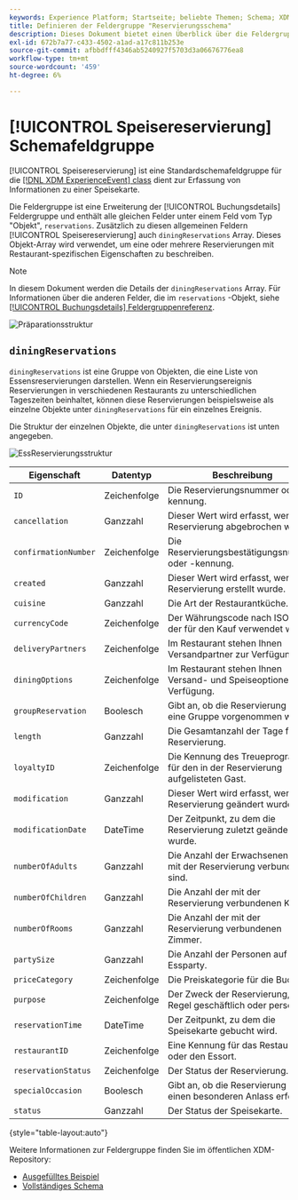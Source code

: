 ```yaml
---
keywords: Experience Platform; Startseite; beliebte Themen; Schema; XDM; ExperienceEvent; Felder; Schemas; Schemas; Schema-Design; Feldergruppe; Feldergruppe; Reservierung; Speisen;
title: Definieren der Feldergruppe "Reservierungsschema"
description: Dieses Dokument bietet einen Überblick über die Feldergruppe Buchungs-Schema definieren.
exl-id: 672b7a77-c433-4502-a1ad-a17c811b253e
source-git-commit: afbbdfff4346ab5240927f5703d3a06676776ea8
workflow-type: tm+mt
source-wordcount: '459'
ht-degree: 6%

---
```


# [!UICONTROL Speisereservierung] Schemafeldgruppe

[!UICONTROL Speisereservierung] ist eine Standardschemafeldgruppe für die [[!DNL XDM ExperienceEvent] class](../../classes/experienceevent.md) dient zur Erfassung von Informationen zu einer Speisekarte.

Die Feldergruppe ist eine Erweiterung der [!UICONTROL Buchungsdetails] Feldergruppe und enthält alle gleichen Felder unter einem Feld vom Typ &quot;Objekt&quot;, `reservations`. Zusätzlich zu diesen allgemeinen Feldern [!UICONTROL Speisereservierung] auch `diningReservations` Array. Dieses Objekt-Array wird verwendet, um eine oder mehrere Reservierungen mit Restaurant-spezifischen Eigenschaften zu beschreiben.

>[!NOTE]
>
>In diesem Dokument werden die Details der `diningReservations` Array. Für Informationen über die anderen Felder, die im `reservations` -Objekt, siehe [[!UICONTROL Buchungsdetails] Feldergruppenreferenz](./reservation-details.md).

![Präparationsstruktur](../../images/field-groups/dining-reservation/structure.png)

## `diningReservations`

`diningReservations` ist eine Gruppe von Objekten, die eine Liste von Essensreservierungen darstellen. Wenn ein Reservierungsereignis Reservierungen in verschiedenen Restaurants zu unterschiedlichen Tageszeiten beinhaltet, können diese Reservierungen beispielsweise als einzelne Objekte unter `diningReservations` für ein einzelnes Ereignis.

Die Struktur der einzelnen Objekte, die unter `diningReservations` ist unten angegeben.

![EssReservierungsstruktur](../../images/field-groups/dining-reservation/diningReservations.png)

| Eigenschaft | Datentyp | Beschreibung |
| --- | --- | --- |
| `ID` | Zeichenfolge | Die Reservierungsnummer oder -kennung. |
| `cancellation` | Ganzzahl | Dieser Wert wird erfasst, wenn eine Reservierung abgebrochen wurde. |
| `confirmationNumber` | Zeichenfolge | Die Reservierungsbestätigungsnummer oder -kennung. |
| `created` | Ganzzahl | Dieser Wert wird erfasst, wenn eine Reservierung erstellt wurde. |
| `cuisine` | Ganzzahl | Die Art der Restaurantküche. |
| `currencyCode` | Zeichenfolge | Der Währungscode nach ISO 4217, der für den Kauf verwendet wird. |
| `deliveryPartners` | Zeichenfolge | Im Restaurant stehen Ihnen Versandpartner zur Verfügung. |
| `diningOptions` | Zeichenfolge | Im Restaurant stehen Ihnen Versand- und Speiseoptionen zur Verfügung. |
| `groupReservation` | Boolesch | Gibt an, ob die Reservierung für eine Gruppe vorgenommen wird. |
| `length` | Ganzzahl | Die Gesamtanzahl der Tage für die Reservierung. |
| `loyaltyID` | Zeichenfolge | Die Kennung des Treueprogramms für den in der Reservierung aufgelisteten Gast. |
| `modification` | Ganzzahl | Dieser Wert wird erfasst, wenn eine Reservierung geändert wurde. |
| `modificationDate` | DateTime | Der Zeitpunkt, zu dem die Reservierung zuletzt geändert wurde. |
| `numberOfAdults` | Ganzzahl | Die Anzahl der Erwachsenen, die mit der Reservierung verbunden sind. |
| `numberOfChildren` | Ganzzahl | Die Anzahl der mit der Reservierung verbundenen Kinder. |
| `numberOfRooms` | Ganzzahl | Die Anzahl der mit der Reservierung verbundenen Zimmer. |
| `partySize` | Ganzzahl | Die Anzahl der Personen auf der Essparty. |
| `priceCategory` | Zeichenfolge | Die Preiskategorie für die Buchung. |
| `purpose` | Zeichenfolge | Der Zweck der Reservierung, in der Regel geschäftlich oder persönlich. |
| `reservationTime` | DateTime | Der Zeitpunkt, zu dem die Speisekarte gebucht wird. |
| `restaurantID` | Zeichenfolge | Eine Kennung für das Restaurant oder den Essort. |
| `reservationStatus` | Zeichenfolge | Der Status der Reservierung. |
| `specialOccasion` | Boolesch | Gibt an, ob die Reservierung für einen besonderen Anlass erfolgt. |
| `status` | Ganzzahl | Der Status der Speisekarte. |

{style="table-layout:auto"}

Weitere Informationen zur Feldergruppe finden Sie im öffentlichen XDM-Repository:

* [Ausgefülltes Beispiel](https://github.com/adobe/xdm/blob/master/components/fieldgroups/experience-event/industry-verticals/experienceevent-dining-reservation.example.1.json)
* [Vollständiges Schema](https://github.com/adobe/xdm/blob/master/components/fieldgroups/experience-event/industry-verticals/experienceevent-dining-reservation.schema.json)
